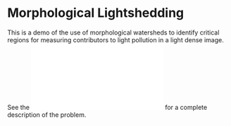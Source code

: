 # Morphological Lightshedding

This is a demo of the use of morphological watersheds to identify critical regions for measuring contributors to light pollution in a light dense image. See the ![report](./report.pdf) for a complete description of the problem.
